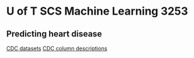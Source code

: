 # U of T SCS Machine Learning 3253

## Predicting heart disease

[CDC datasets](https://www.kaggle.com/datasets/cdc/behavioral-risk-factor-surveillance-system)
[CDC column descriptions](https://www.cdc.gov/brfss/annual_data/2015/pdf/codebook15_llcp.pdf)


